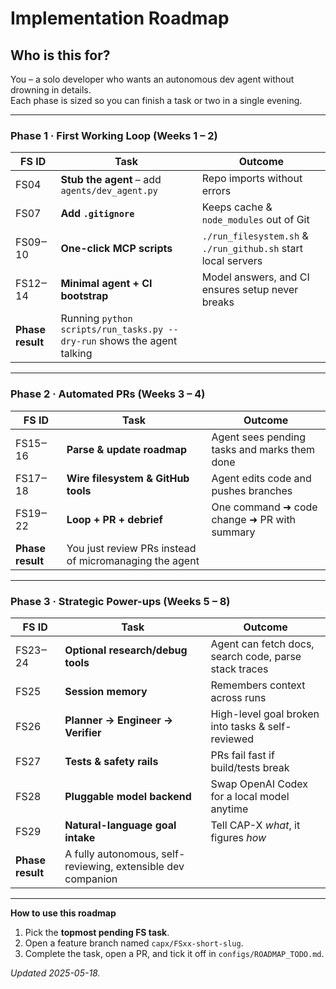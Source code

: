 # Implementation Roadmap

## Who is this for?

You – a solo developer who wants an autonomous dev agent without drowning in details.  
Each phase is sized so you can finish a task or two in a single evening.

---

### Phase 1 · First Working Loop (Weeks 1 – 2)

| FS ID | Task | Outcome |
|-------|------|---------|
| FS04  | **Stub the agent** – add `agents/dev_agent.py` | Repo imports without errors |
| FS07  | **Add `.gitignore`** | Keeps cache & `node_modules` out of Git |
| FS09‒10 | **One-click MCP scripts** | `./run_filesystem.sh` & `./run_github.sh` start local servers |
| FS12‒14 | **Minimal agent + CI bootstrap** | Model answers, and CI ensures setup never breaks |
| **Phase result** | Running `python scripts/run_tasks.py --dry-run` shows the agent talking |

---

### Phase 2 · Automated PRs (Weeks 3 – 4)

| FS ID | Task | Outcome |
|-------|------|---------|
| FS15‒16 | **Parse & update roadmap** | Agent sees pending tasks and marks them done |
| FS17‒18 | **Wire filesystem & GitHub tools** | Agent edits code and pushes branches |
| FS19‒22 | **Loop + PR + debrief** | One command ➜ code change ➜ PR with summary |
| **Phase result** | You just review PRs instead of micromanaging the agent |

---

### Phase 3 · Strategic Power-ups (Weeks 5 – 8)

| FS ID | Task | Outcome |
|-------|------|---------|
| FS23‒24 | **Optional research/debug tools** | Agent can fetch docs, search code, parse stack traces |
| FS25 | **Session memory** | Remembers context across runs |
| FS26 | **Planner → Engineer → Verifier** | High-level goal broken into tasks & self-reviewed |
| FS27 | **Tests & safety rails** | PRs fail fast if build/tests break |
| FS28 | **Pluggable model backend** | Swap OpenAI Codex for a local model anytime |
| FS29 | **Natural-language goal intake** | Tell CAP-X *what*, it figures *how* |
| **Phase result** | A fully autonomous, self-reviewing, extensible dev companion |

---

**How to use this roadmap**

1. Pick the **topmost pending FS task**.  
2. Open a feature branch named `capx/FSxx-short-slug`.  
3. Complete the task, open a PR, and tick it off in `configs/ROADMAP_TODO.md`.

*Updated 2025-05-18.*
